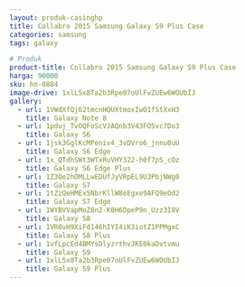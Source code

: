 ```yaml
---
layout: produk-casinghp
title: Collabro 2015 Samsung Galaxy S9 Plus Case
categories: samsung
tags: galaxy

# Produk
product-title: Collabro 2015 Samsung Galaxy S9 Plus Case
harga: 90000
sku: hn-0884
image-drive: 1xlL5x8Ta2b3Rpe07oUlFvZUEw6WOUbIJ
gallery:
  - url: 1VWdXfQj62tmcnHQUXtmoxIwO1fStXxH3
    title: Galaxy Note 8
  - url: 1pduj_TvOQFoScVJAQnb3V43FO5vc7Do3
    title: Galaxy S6
  - url: 1jsk3GglKcMPeniv4_3vDVro6_jnnu0uU
    title: Galaxy S6 Edge
  - url: 1x_QTdhSWt3WTxRuVHY322-h0f7pS_cOz
    title: Galaxy S6 Edge Plus
  - url: 1Z3Qe2hOMLLwEDUfJyVRpEL9U3PbjNWg0
    title: Galaxy S7
  - url: 1tZzQeHMEx5NbrKllW8eEgxe9AFQ9eOd2
    title: Galaxy S7 Edge
  - url: 1WYBVVapMoZ8n2-K0H6DpeP9n_Uzz3I8V
    title: Galaxy S8
  - url: 1VR0vH9XiFd146hIYI4iK3iotZ1PPMgxC
    title: Galaxy S8 Plus
  - url: 1vfLpcEd4BMYsDlyzrthvJKE0kaDvtvmu
    title: Galaxy S9
  - url: 1xlL5x8Ta2b3Rpe07oUlFvZUEw6WOUbIJ
    title: Galaxy S9 Plus
---
```

